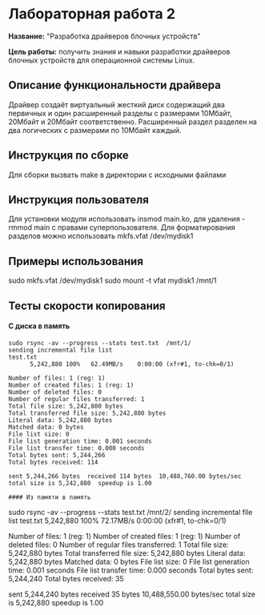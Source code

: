 # Лабораторная работа 2

**Название:** "Разработка драйверов блочных устройств"

**Цель работы:** получить знания и навыки разработки драйверов блочных
устройств для операционной системы Linux.

## Описание функциональности драйвера

Драйвер создаёт виртуальный жесткий диск содержащий два первичных и один расширенный разделы с размерами
10Мбайт, 20Мбайт и 20Мбайт соответственно. Расширенный
раздел разделен на два логических с размерами
по 10Мбайт каждый.

## Инструкция по сборке

Для сборки вызвать make в директории с исходными файлами

## Инструкция пользователя

Для установки модуля использовать insmod main.ko, для удаления - rmmod main с правами суперпользователя.
Для форматирования разделов можно использовать mkfs.vfat /dev/mydisk1

## Примеры использования

sudo mkfs.vfat /dev/mydisk1
sudo mount -t vfat mydisk1 /mnt/1


## Тесты скорости копирования

#### С диска в память
```
sudo rsync -av --progress --stats test.txt  /mnt/1/
sending incremental file list
test.txt
      5,242,880 100%   62.49MB/s    0:00:00 (xfr#1, to-chk=0/1)

Number of files: 1 (reg: 1)
Number of created files: 1 (reg: 1)
Number of deleted files: 0
Number of regular files transferred: 1
Total file size: 5,242,880 bytes
Total transferred file size: 5,242,880 bytes
Literal data: 5,242,880 bytes
Matched data: 0 bytes
File list size: 0
File list generation time: 0.001 seconds
File list transfer time: 0.000 seconds
Total bytes sent: 5,244,266
Total bytes received: 114

sent 5,244,266 bytes  received 114 bytes  10,488,760.00 bytes/sec
total size is 5,242,880  speedup is 1.00

#### Из памяти в память
```
sudo rsync -av --progress --stats test.txt  /mnt/2/
sending incremental file list
test.txt
      5,242,880 100%   72.17MB/s    0:00:00 (xfr#1, to-chk=0/1)

Number of files: 1 (reg: 1)
Number of created files: 1 (reg: 1)
Number of deleted files: 0
Number of regular files transferred: 1
Total file size: 5,242,880 bytes
Total transferred file size: 5,242,880 bytes
Literal data: 5,242,880 bytes
Matched data: 0 bytes
File list size: 0
File list generation time: 0.001 seconds
File list transfer time: 0.000 seconds
Total bytes sent: 5,244,240
Total bytes received: 35

sent 5,244,240 bytes  received 35 bytes  10,488,550.00 bytes/sec
total size is 5,242,880  speedup is 1.00
```
